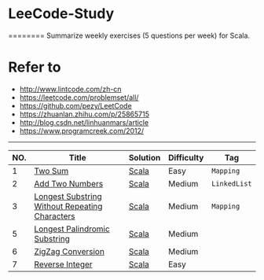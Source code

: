 # LeeCode-Study
========
Summarize weekly exercises (5 questions per week) for Scala.
# Refer to 
- http://www.lintcode.com/zh-cn
- https://leetcode.com/problemset/all/
- https://github.com/pezy/LeetCode
- https://zhuanlan.zhihu.com/p/25865715
- http://blog.csdn.net/linhuanmars/article  
- https://www.programcreek.com/2012/  
---
|NO.|Title|Solution|Difficulty|Tag|
|---|-----|--------|----------|---|
|1|[Two Sum](https://leetcode.com/problems/two-sum)|[Scala](001.Two%20Sum/Solution.scala)|Easy|`Mapping`|
|2|[Add Two Numbers](https://leetcode.com/problems/add-two-numbers)|[Scala](002.Add%20Two%20Numbers/Solution.scala) |Medium|`LinkedList`|
|3|[Longest Substring Without Repeating Characters](https://leetcode.com/problems/longest-substring-without-repeating-characters)|[Scala](003.Longest%20Substring%20Without%20Repeating%20Characters/Solution.scala) |Medium|`Mapping`|
|5|[Longest Palindromic Substring](https://leetcode.com/problems/longest-palindromic-substring)|[Scala](005.Longest%20Palindromic%20Substring/Solution.scala) |Medium|
|6|[ZigZag Conversion](https://leetcode.com/problems/zigzag-conversion/description/)|[Scala](006.ZigZag%20Conversion/Solution.scala) |Medium|
|7|[Reverse Integer](https://leetcode.com/problems/reverse-integer/description/)|[Scala](007.Reverse%20Integer/Solution.scala) |Easy|

